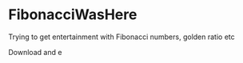 # FibonacciWasHere
Trying to get entertainment with Fibonacci numbers, golden ratio etc

Download and e
